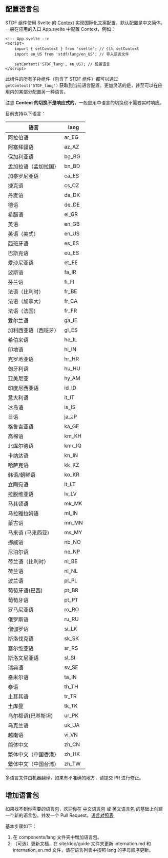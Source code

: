 ## 配置语言包

STDF 组件使用 Svelte 的 [Context](https://svelte.dev/docs#run-time-svelte-setcontext) 实现国际化文案配置，默认配置是中文简体。一般在应用的入口 App.svelte 中配置 Context，例如：

```svelte
<!-- App.svelte -->
<script>
    import { setContext } from 'svelte'; // 引入 setContext
    import en_US from 'stdf/lang/en_US'; // 导入语言文件

    setContext('STDF_lang', en_US); // 设置语言
</script>
```

此组件的所有子孙组件（包含了 STDF 组件）都可以通过 `getContext('STDF_lang')` 获取到当前语言配置。更加灵活的是，甚至可以在应用内的某部分配置另一种语言。

注意 **Context 的切换不是响应式的**，一般应用中语言的切换也不需要实时响应。

目前支持以下语言：

| 语言                 | lang   |
| -------------------- | ------ |
| 阿拉伯语             | ar_EG  |
| 阿塞拜疆语           | az_AZ  |
| 保加利亚语           | bg_BG  |
| 孟加拉语（孟加拉国） | bn_BD  |
| 加泰罗尼亚语         | ca_ES  |
| 捷克语               | cs_CZ  |
| 丹麦语               | da_DK  |
| 德语                 | de_DE  |
| 希腊语               | el_GR  |
| 英语                 | en_GB  |
| 英语（美式）         | en_US  |
| 西班牙语             | es_ES  |
| 巴斯克语             | eu_ES  |
| 爱沙尼亚语           | et_EE  |
| 波斯语               | fa_IR  |
| 芬兰语               | fi_FI  |
| 法语（比利时）       | fr_BE  |
| 法语（加拿大）       | fr_CA  |
| 法语（法国）         | fr_FR  |
| 爱尔兰语             | ga_IE  |
| 加利西亚语（西班牙） | gl_ES  |
| 希伯来语             | he_IL  |
| 印地语               | hi_IN  |
| 克罗地亚语           | hr_HR  |
| 匈牙利语             | hu_HU  |
| 亚美尼亚             | hy_AM  |
| 印度尼西亚语         | id_ID  |
| 意大利语             | it_IT  |
| 冰岛语               | is_IS  |
| 日语                 | ja_JP  |
| 格鲁吉亚语           | ka_GE  |
| 高棉语               | km_KH  |
| 北库尔德语           | kmr_IQ |
| 卡纳达语             | kn_IN  |
| 哈萨克语             | kk_KZ  |
| 韩语/朝鲜语          | ko_KR  |
| 立陶宛语             | lt_LT  |
| 拉脱维亚语           | lv_LV  |
| 马其顿语             | mk_MK  |
| 马拉雅拉姆语         | ml_IN  |
| 蒙古语               | mn_MN  |
| 马来语 (马来西亚)    | ms_MY  |
| 挪威语               | nb_NO  |
| 尼泊尔语             | ne_NP  |
| 荷兰语（比利时）     | nl_BE  |
| 荷兰语               | nl_NL  |
| 波兰语               | pl_PL  |
| 葡萄牙语(巴西)       | pt_BR  |
| 葡萄牙语             | pt_PT  |
| 罗马尼亚语           | ro_RO  |
| 俄罗斯语             | ru_RU  |
| 僧伽罗语             | si_LK  |
| 斯洛伐克语           | sk_SK  |
| 塞尔维亚语           | sr_RS  |
| 斯洛文尼亚语         | sl_SI  |
| 瑞典语               | sv_SE  |
| 泰米尔语             | ta_IN  |
| 泰语                 | th_TH  |
| 土耳其语             | tr_TR  |
| 土库曼               | tk_TK  |
| 乌尔都语(巴基斯坦)   | ur_PK  |
| 乌克兰语             | uk_UA  |
| 越南语               | vi_VN  |
| 简体中文             | zh_CN  |
| 繁体中文（中国香港） | zh_HK  |
| 繁体中文（中国台湾） | zh_TW  |

多语言文件由机器翻译，如果有不准确的地方，请提交 PR 进行修正。

## 增加语言包

如果找不到你需要的语言包，欢迎你在 [中文语言包]() 或 [英文语言包]() 的基础上创建一个新的语言包，并发一个 Pull Request。[语言对照表](http://www.lingoes.net/en/translator/langcode.htm)

基本步骤如下：

1. 在 components/lang 文件夹中增加语言包。
2. （可选）更新文档，在 site/doc/guide 文件夹更新 internation.md 和 internation_en.md 文件，请在语言列表中按照 lang 的字母顺序更新。
